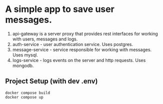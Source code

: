 # A simple app to save user messages.
1. api-gateway is a server proxy that provides rest interfaces for working with users, messages and logs.
2. auth-service - user authentication service. Uses postgres.
3. message-service - service responsible for working with messages. Uses mysql.
4. logs-service - logs events on the server and http requests. Uses mongodb.

## Project Setup (with dev .env)
```
docker compose build
docker compose up
```
